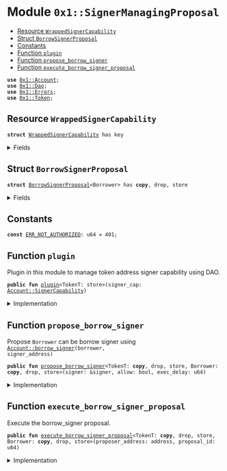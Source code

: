 
<a name="0x1_SignerManagingProposal"></a>

# Module `0x1::SignerManagingProposal`



-  [Resource `WrappedSignerCapability`](#0x1_SignerManagingProposal_WrappedSignerCapability)
-  [Struct `BorrowSignerProposal`](#0x1_SignerManagingProposal_BorrowSignerProposal)
-  [Constants](#@Constants_0)
-  [Function `plugin`](#0x1_SignerManagingProposal_plugin)
-  [Function `propose_borrow_signer`](#0x1_SignerManagingProposal_propose_borrow_signer)
-  [Function `execute_borrow_signer_proposal`](#0x1_SignerManagingProposal_execute_borrow_signer_proposal)


<pre><code><b>use</b> <a href="Account.md#0x1_Account">0x1::Account</a>;
<b>use</b> <a href="Dao.md#0x1_Dao">0x1::Dao</a>;
<b>use</b> <a href="Errors.md#0x1_Errors">0x1::Errors</a>;
<b>use</b> <a href="Token.md#0x1_Token">0x1::Token</a>;
</code></pre>



<a name="0x1_SignerManagingProposal_WrappedSignerCapability"></a>

## Resource `WrappedSignerCapability`



<pre><code><b>struct</b> <a href="SignerManagingProposal.md#0x1_SignerManagingProposal_WrappedSignerCapability">WrappedSignerCapability</a> has key
</code></pre>



<details>
<summary>Fields</summary>


<dl>
<dt>
<code>cap: <a href="Account.md#0x1_Account_SignerCapability">Account::SignerCapability</a></code>
</dt>
<dd>

</dd>
</dl>


</details>

<a name="0x1_SignerManagingProposal_BorrowSignerProposal"></a>

## Struct `BorrowSignerProposal`



<pre><code><b>struct</b> <a href="SignerManagingProposal.md#0x1_SignerManagingProposal_BorrowSignerProposal">BorrowSignerProposal</a>&lt;Borrower&gt; has <b>copy</b>, drop, store
</code></pre>



<details>
<summary>Fields</summary>


<dl>
<dt>
<code>allow: bool</code>
</dt>
<dd>

</dd>
</dl>


</details>

<a name="@Constants_0"></a>

## Constants


<a name="0x1_SignerManagingProposal_ERR_NOT_AUTHORIZED"></a>



<pre><code><b>const</b> <a href="SignerManagingProposal.md#0x1_SignerManagingProposal_ERR_NOT_AUTHORIZED">ERR_NOT_AUTHORIZED</a>: u64 = 401;
</code></pre>



<a name="0x1_SignerManagingProposal_plugin"></a>

## Function `plugin`

Plugin in this module to manage token address signer capability using DAO.


<pre><code><b>public</b> <b>fun</b> <a href="SignerManagingProposal.md#0x1_SignerManagingProposal_plugin">plugin</a>&lt;TokenT: store&gt;(signer_cap: <a href="Account.md#0x1_Account_SignerCapability">Account::SignerCapability</a>)
</code></pre>



<details>
<summary>Implementation</summary>


<pre><code><b>public</b> <b>fun</b> <a href="SignerManagingProposal.md#0x1_SignerManagingProposal_plugin">plugin</a>&lt;TokenT: store&gt;(signer_cap: <a href="Account.md#0x1_Account_SignerCapability">Account::SignerCapability</a>) {
    <b>let</b> token_issuer = <a href="Token.md#0x1_Token_token_address">Token::token_address</a>&lt;TokenT&gt;();
    <b>assert</b>(<a href="Account.md#0x1_Account_signer_address">Account::signer_address</a>(&signer_cap) == token_issuer, <a href="Errors.md#0x1_Errors_requires_address">Errors::requires_address</a>(<a href="SignerManagingProposal.md#0x1_SignerManagingProposal_ERR_NOT_AUTHORIZED">ERR_NOT_AUTHORIZED</a>));

    move_to(&<a href="Account.md#0x1_Account_borrow_signer_with_capability">Account::borrow_signer_with_capability</a>(&signer_cap), <a href="SignerManagingProposal.md#0x1_SignerManagingProposal_WrappedSignerCapability">WrappedSignerCapability</a>{cap: signer_cap});
}
</code></pre>



</details>

<a name="0x1_SignerManagingProposal_propose_borrow_signer"></a>

## Function `propose_borrow_signer`

Propose <code>Borrower</code> can be borrow signer using <code><a href="Account.md#0x1_Account_borrow_signer">Account::borrow_signer</a>(borrower, signer_address)</code>


<pre><code><b>public</b> <b>fun</b> <a href="SignerManagingProposal.md#0x1_SignerManagingProposal_propose_borrow_signer">propose_borrow_signer</a>&lt;TokenT: <b>copy</b>, drop, store, Borrower: <b>copy</b>, drop, store&gt;(signer: &signer, allow: bool, exec_delay: u64)
</code></pre>



<details>
<summary>Implementation</summary>


<pre><code><b>public</b> <b>fun</b> <a href="SignerManagingProposal.md#0x1_SignerManagingProposal_propose_borrow_signer">propose_borrow_signer</a>&lt;TokenT: drop + store + <b>copy</b>, Borrower: drop + store + <b>copy</b>&gt;(signer: &signer, allow: bool, exec_delay: u64) {
    <a href="Dao.md#0x1_Dao_propose">Dao::propose</a>&lt;TokenT, <a href="SignerManagingProposal.md#0x1_SignerManagingProposal_BorrowSignerProposal">BorrowSignerProposal</a>&lt;Borrower&gt;&gt;(signer, <a href="SignerManagingProposal.md#0x1_SignerManagingProposal_BorrowSignerProposal">BorrowSignerProposal</a>&lt;Borrower&gt; { allow }, exec_delay);
}
</code></pre>



</details>

<a name="0x1_SignerManagingProposal_execute_borrow_signer_proposal"></a>

## Function `execute_borrow_signer_proposal`

Execute the borrow_signer proposal.


<pre><code><b>public</b> <b>fun</b> <a href="SignerManagingProposal.md#0x1_SignerManagingProposal_execute_borrow_signer_proposal">execute_borrow_signer_proposal</a>&lt;TokenT: <b>copy</b>, drop, store, Borrower: <b>copy</b>, drop, store&gt;(proposer_address: address, proposal_id: u64)
</code></pre>



<details>
<summary>Implementation</summary>


<pre><code><b>public</b> <b>fun</b> <a href="SignerManagingProposal.md#0x1_SignerManagingProposal_execute_borrow_signer_proposal">execute_borrow_signer_proposal</a>&lt;TokenT: drop + store + <b>copy</b>, Borrower: drop + store + <b>copy</b>&gt;(proposer_address: address, proposal_id: u64)
<b>acquires</b> <a href="SignerManagingProposal.md#0x1_SignerManagingProposal_WrappedSignerCapability">WrappedSignerCapability</a> {
    <b>let</b> <a href="SignerManagingProposal.md#0x1_SignerManagingProposal_BorrowSignerProposal">BorrowSignerProposal</a>&lt;Borrower&gt; { allow } = <a href="Dao.md#0x1_Dao_extract_proposal_action">Dao::extract_proposal_action</a>&lt;TokenT, <a href="SignerManagingProposal.md#0x1_SignerManagingProposal_BorrowSignerProposal">BorrowSignerProposal</a>&lt;Borrower&gt;&gt;(
        proposer_address,
        proposal_id,
    );
    <b>let</b> cap = borrow_global&lt;<a href="SignerManagingProposal.md#0x1_SignerManagingProposal_WrappedSignerCapability">WrappedSignerCapability</a>&gt;(<a href="Token.md#0x1_Token_token_address">Token::token_address</a>&lt;TokenT&gt;());
    <b>if</b> (allow) {
        <a href="Account.md#0x1_Account_allow_borrow_signer">Account::allow_borrow_signer</a>&lt;Borrower&gt;(&cap.cap);
    } <b>else</b> {
        <a href="Account.md#0x1_Account_disallow_borrow_signer">Account::disallow_borrow_signer</a>&lt;Borrower&gt;(&cap.cap);
    };
}
</code></pre>



</details>
